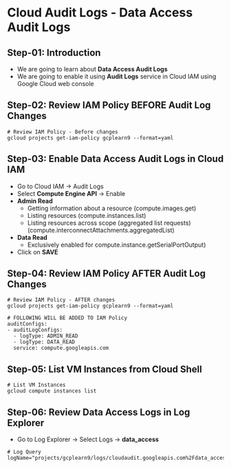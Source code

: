 # Cloud Audit Logs - Data Access Audit Logs

## Step-01: Introduction
- We are going to learn about **Data Access Audit Logs**
- We are going to enable it using **Audit Logs** service in Cloud IAM using Google Cloud web console

## Step-02: Review IAM Policy BEFORE Audit Log Changes
```t
# Review IAM Policy - Before changes
gcloud projects get-iam-policy gcplearn9 --format=yaml
```

## Step-03: Enable Data Access Audit Logs in Cloud IAM
- Go to Cloud IAM -> Audit Logs
- Select **Compute Engine API** -> Enable
- **Admin Read**
  - Getting information about a resource (compute.images.get)
  - Listing resources (compute.instances.list)
  - Listing resources across scope (aggregated list requests) (compute.interconnectAttachments.aggregatedList)
- **Data Read**
  - Exclusively enabled for compute.instance.getSerialPortOutput)
- Click on **SAVE**


## Step-04: Review IAM Policy AFTER Audit Log Changes
```t
# Review IAM Policy - AFTER changes
gcloud projects get-iam-policy gcplearn9 --format=yaml

# FOLLOWING WILL BE ADDED TO IAM Policy
auditConfigs:
- auditLogConfigs:
  - logType: ADMIN_READ
  - logType: DATA_READ
  service: compute.googleapis.com
```

## Step-05: List VM Instances from Cloud Shell
```t
# List VM Instances
gcloud compute instances list
```

## Step-06: Review Data Access Logs in Log Explorer
- Go to Log Explorer -> Select Logs -> **data_access**
```t
# Log Query
logName="projects/gcplearn9/logs/cloudaudit.googleapis.com%2Fdata_access"
```
